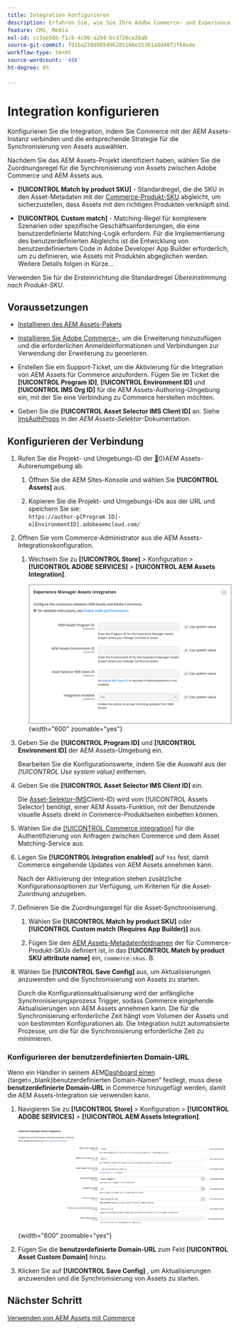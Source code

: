 ```yaml
---
title: Integration konfigurieren
description: Erfahren Sie, wie Sie Ihre Adobe Commerce- und Experience Manager Assets-Projekte verbinden, um die Synchronisierung von Assets zwischen diesen beiden Systemen zu aktivieren.
feature: CMS, Media
exl-id: cc3ae56b-f1c8-4c96-a284-bcd726ce2bab
source-git-commit: f01ba239d885d96285186e35361a8d40f2f68e4e
workflow-type: tm+mt
source-wordcount: '488'
ht-degree: 0%

---
```


# Integration konfigurieren

Konfigurieren Sie die Integration, indem Sie Commerce mit der AEM Assets-Instanz verbinden und die entsprechende Strategie für die Synchronisierung von Assets auswählen.

Nachdem Sie das AEM Assets-Projekt identifiziert haben, wählen Sie die Zuordnungsregel für die Synchronisierung von Assets zwischen Adobe Commerce und AEM Assets aus.

- **[!UICONTROL Match by product SKU]** - Standardregel, die die SKU in den Asset-Metadaten mit der [Commerce-Produkt-SKU](https://experienceleague.adobe.com/de/docs/commerce-operations/implementation-playbook/glossary#sku) abgleicht, um sicherzustellen, dass Assets mit den richtigen Produkten verknüpft sind.

- **[!UICONTROL Custom match]** - Matching-Regel für komplexere Szenarien oder spezifische Geschäftsanforderungen, die eine benutzerdefinierte Matching-Logik erfordern. Für die Implementierung des benutzerdefinierten Abgleichs ist die Entwicklung von benutzerdefiniertem Code in Adobe Developer App Builder erforderlich, um zu definieren, wie Assets mit Produkten abgeglichen werden. Weitere Details folgen in Kürze…

Verwenden Sie für die Ersteinrichtung die Standardregel *Übereinstimmung nach Produkt-SKU*.

## Voraussetzungen

- [Installieren des AEM Assets-Pakets](aem-assets-configure-aem.md)

- [Installieren Sie Adobe Commerce-](aem-assets-configure-commerce.md), um die Erweiterung hinzuzufügen und die erforderlichen Anmeldeinformationen und Verbindungen zur Verwendung der Erweiterung zu generieren.

- Erstellen Sie ein Support-Ticket, um die Aktivierung für die Integration von AEM Assets für Commerce anzufordern. Fügen Sie im Ticket die **[!UICONTROL Program ID]**, **[!UICONTROL Environment ID]** und **[!UICONTROL IMS Org ID]** für die AEM Assets-Authoring-Umgebung ein, mit der Sie eine Verbindung zu Commerce herstellen möchten.

- Geben Sie die **[!UICONTROL Asset Selector IMS Client ID]** an. Siehe [ImsAuthProps](https://experienceleague.adobe.com/de/docs/experience-manager-cloud-service/content/assets/manage/asset-selector/asset-selector-integration/integrate-asset-selector-adobe-app) in der *AEM Assets-Selektor*-Dokumentation.

## Konfigurieren der Verbindung

1. Rufen Sie die Projekt- und Umgebungs-ID der [&#128279;](https://experienceleague.adobe.com/de/docs/experience-manager-cloud-service/content/sites/authoring/quick-start)0&rbrace;AEM Assets-Autorenumgebung ab.

   1. Öffnen Sie die AEM Sites-Konsole und wählen Sie **[!UICONTROL Assets]** aus.

   1. Kopieren Sie die Projekt- und Umgebungs-IDs aus der URL und speichern Sie sie:<br>`https://author-p[Program ID]-e[EnvironmentID].adobeaemcloud.com/`
1. Öffnen Sie vom Commerce-Administrator aus die AEM Assets-Integrationskonfiguration.

   1. Wechseln Sie zu **[!UICONTROL Store]** > Konfiguration > **[!UICONTROL ADOBE SERVICES]** > **[!UICONTROL AEM Assets Integration]**.

      ![AEM Assets-Integration aktivieren](assets/aem-assets-integration-enable-config.png){width="600" zoomable="yes"}

1. Geben Sie die **[!UICONTROL Program ID]** und **[!UICONTROL Environment ID]** der AEM Assets-Umgebung ein.

   Bearbeiten Sie die Konfigurationswerte, indem Sie die Auswahl aus der *[!UICONTROL Use system value]* entfernen.

1. Geben Sie die **[!UICONTROL Asset Selector IMS Client ID]** ein.

   Die [Asset-Selektor-IMS](https://experienceleague.adobe.com/de/docs/experience-manager-cloud-service/content/assets/manage/asset-selector/asset-selector-integration/integrate-asset-selector-adobe-app#ims-auth-props)Client-ID) wird vom [!UICONTROL Assets Selector] benötigt, einer AEM Assets-Funktion, mit der Benutzende visuelle Assets direkt in Commerce-Produktseiten einbetten können.

1. Wählen Sie die [[!UICONTROL Commerce integration]](aem-assets-configure-commerce.md#add-the-integration-to-the-commerce-environment) für die Authentifizierung von Anfragen zwischen Commerce und dem Asset Matching-Service aus.

1. Legen Sie **[!UICONTROL Integration enabled]** auf `Yes` fest, damit Commerce eingehende Updates von AEM Assets annehmen kann.

   Nach der Aktivierung der Integration stehen zusätzliche Konfigurationsoptionen zur Verfügung, um Kriterien für die Asset-Zuordnung anzugeben.

1. Definieren Sie die Zuordnungsregel für die Asset-Synchronisierung.

   1. Wählen Sie **[!UICONTROL Match by product SKU]** oder **[!UICONTROL Custom match (Requires App Builder)]** aus.

   1. Fügen Sie den [AEM Assets-Metadatenfeldnamen](aem-assets-configure-aem.md#configure-metadata) der für Commerce-Produkt-SKUs definiert ist, in das **[!UICONTROL Match by product SKU attribute name]** ein, `commerce:skus`. B.

1. Wählen Sie **[!UICONTROL Save Config]** aus, um Aktualisierungen anzuwenden und die Synchronisierung von Assets zu starten.

   Durch die Konfigurationsaktualisierung wird der anfängliche Synchronisierungsprozess Trigger, sodass Commerce eingehende Aktualisierungen von AEM Assets annehmen kann. Die für die Synchronisierung erforderliche Zeit hängt vom Volumen der Assets und von bestimmten Konfigurationen ab. Die Integration nutzt automatisierte Prozesse, um die für die Synchronisierung erforderliche Zeit zu minimieren.

### Konfigurieren der benutzerdefinierten Domain-URL

Wenn ein Händler in seinem AEM[Dashboard einen ](https://experienceleague.adobe.com/de/docs/experience-manager-cloud-service/content/implementing/using-cloud-manager/custom-domain-names/add-custom-domain-name){target=_blank}benutzerdefinierten Domain-Namen“ festlegt, muss diese **benutzerdefinierte Domain-URL** in Commerce hinzugefügt werden, damit die AEM Assets-Integration sie verwenden kann.

1. Navigieren Sie zu **[!UICONTROL Store]** > Konfiguration > **[!UICONTROL ADOBE SERVICES]** > **[!UICONTROL AEM Assets Integration]**.

   ![AEM Assets-Integration aktivieren](assets/aem-assets-view.png){width="600" zoomable="yes"}

1. Fügen Sie die **benutzerdefinierte Domain-URL** zum Feld **[!UICONTROL Asset Custom Domain]** hinzu.

1. Klicken Sie auf **[!UICONTROL Save Config]** , um Aktualisierungen anzuwenden und die Synchronisierung von Assets zu starten.

## Nächster Schritt

[Verwenden von AEM Assets mit Commerce](aem-assets-manage.md)
